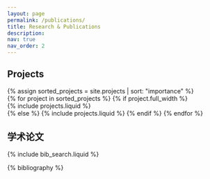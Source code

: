 ```yaml
---
layout: page
permalink: /publications/
title: Research & Publications
description:
nav: true
nav_order: 2
---
```


<!-- _pages/publications.md -->

## Projects
<!-- 已隐藏 Undergraduate research projects -->
<div class="projects">
  {% assign sorted_projects = site.projects | sort: "importance" %}
  <div class="row row-cols-1 {% unless project.full_width %}row-cols-md-2{% endunless %}">
    {% for project in sorted_projects %}
      {% if project.full_width %}
        <div class="col-12">
          {% include projects.liquid %}
        </div>
      {% else %}
        {% include projects.liquid %}
      {% endif %}
    {% endfor %}
  </div>
</div>

## 学术论文

<!-- Bibsearch Feature -->
{% include bib_search.liquid %}

<div class="publications">
{% bibliography %}
</div>
